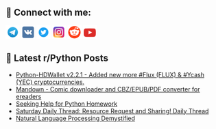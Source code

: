 ## 🔎 Connect with me:
[<img src="https://github.com/bullbesh/bullbesh/blob/main/images/Telegram.png" width="32" height="32" />](https://t.me/bullbesh)
[<img src="https://github.com/bullbesh/bullbesh/blob/main/images/VK.png" width="32" height="32" />](https://vk.com/bullbesh)
[<img src="https://github.com/bullbesh/bullbesh/blob/main/images/Twitter.png" width="32" height="32" />](https://twitter.com/bullbesh1)
[<img src="https://github.com/bullbesh/bullbesh/blob/main/images/Instagram.png" width="32" height="32" />](https://www.instagram.com/bullbesh)
[<img src="https://github.com/bullbesh/bullbesh/blob/main/images/Reddit.png" width="32" height="32" />](https://www.reddit.com/user/bullbesh)
[<img src="https://github.com/bullbesh/bullbesh/blob/main/images/YouTube.png" width="32" height="32" />](https://www.youtube.com/channel/UCtfjRs6uzgq5mfm8S06WTcg)

## 📕 Latest r/Python Posts
<!-- BLOG-POST-LIST:START -->
- [Python-HDWallet v2.2.1 - Added new more #Flux &lpar;FLUX&rpar; &amp; #Ycash &lpar;YEC&rpar; cryptocurrencies.](https://www.reddit.com/r/Python/comments/zzl8kc/pythonhdwallet_v221_added_new_more_flux_flux/)
- [Mandown - Comic downloader and CBZ/EPUB/PDF converter for ereaders](https://www.reddit.com/r/Python/comments/zzl6n7/mandown_comic_downloader_and_cbzepubpdf_converter/)
- [Seeking Help for Python Homework](https://www.reddit.com/r/Python/comments/zzl2r9/seeking_help_for_python_homework/)
- [Saturday Daily Thread: Resource Request and Sharing! Daily Thread](https://www.reddit.com/r/Python/comments/zzfo96/saturday_daily_thread_resource_request_and/)
- [Natural Language Processing Demystified](https://www.reddit.com/r/Python/comments/zzekmn/natural_language_processing_demystified/)
<!-- BLOG-POST-LIST:END -->
